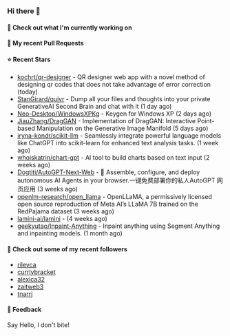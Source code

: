 ### Hi there 👋

#### 👷 Check out what I'm currently working on

#### 🔨 My recent Pull Requests


#### ⭐ Recent Stars

- [kochrt/qr-designer](https://github.com/kochrt/qr-designer) - QR designer web app with a novel method of designing qr codes that does not take advantage of error correction (today)
- [StanGirard/quivr](https://github.com/StanGirard/quivr) - Dump all your files and thoughts into your private GenerativeAI Second Brain and chat with it (1 day ago)
- [Neo-Desktop/WindowsXPKg](https://github.com/Neo-Desktop/WindowsXPKg) - Keygen for Windows XP (2 days ago)
- [JiauZhang/DragGAN](https://github.com/JiauZhang/DragGAN) - Implementation of DragGAN: Interactive Point-based Manipulation on the Generative Image Manifold (5 days ago)
- [iryna-kondr/scikit-llm](https://github.com/iryna-kondr/scikit-llm) - Seamlessly integrate powerful language models like ChatGPT into scikit-learn for enhanced text analysis tasks. (1 week ago)
- [whoiskatrin/chart-gpt](https://github.com/whoiskatrin/chart-gpt) - AI tool to build charts based on text input (2 weeks ago)
- [Dogtiti/AutoGPT-Next-Web](https://github.com/Dogtiti/AutoGPT-Next-Web) - 🤖 Assemble, configure, and deploy autonomous AI Agents in your browser.一键免费部署你的私人AutoGPT 网页应用 (3 weeks ago)
- [openlm-research/open_llama](https://github.com/openlm-research/open_llama) - OpenLLaMA, a permissively licensed open source reproduction of Meta AI’s LLaMA 7B trained on the RedPajama dataset (3 weeks ago)
- [lamini-ai/lamini](https://github.com/lamini-ai/lamini) -  (4 weeks ago)
- [geekyutao/Inpaint-Anything](https://github.com/geekyutao/Inpaint-Anything) - Inpaint anything using Segment Anything and inpainting models. (1 month ago)

#### 👯 Check out some of my recent followers

- [rileyca](https://github.com/rileyca)
- [currlybracket](https://github.com/currlybracket)
- [alexica32](https://github.com/alexica32)
- [zaitweb3](https://github.com/zaitweb3)
- [tnarrj](https://github.com/tnarrj)

#### 💬 Feedback

Say Hello, I don't bite!